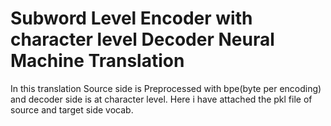 # Subword Level Encoder with character level Decoder Neural Machine Translation
In this translation Source side is Preprocessed with bpe(byte per encoding) and decoder side is at character level.
Here i have attached the pkl file of source and target side vocab.

